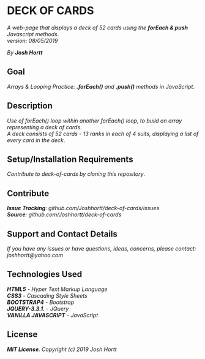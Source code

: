 # DECK OF CARDS

_A web-page that displays a deck of 52 cards using the **forEach & push** Javascript methods_.<br/>
_version: 08/05/2019_<br/>

_By **Josh Hortt**_

## Goal

_Arrays & Looping Practice: **.forEach()** and **.push()** methods in JavaScript_.

## Description

_Use of forEach() loop within another forEach() loop, to build an array representing a deck of cards_.<br/>
_A deck consists of 52 cards - 13 ranks in each of 4 suits, displaying a list of every card in the deck_.

## Setup/Installation Requirements

_Contribute to deck-of-cards by cloning this repository_.

## Contribute

_**Issue Tracking**: github.com/Joshhortt/deck-of-cards/issues_<br/>
_**Source**: github.com/Joshhortt/deck-of-cards_

## Support and Contact Details

_If you have any issues or have questions, ideas, concerns, please contact: joshhortt@yahoo.com_

## Technologies Used

_**HTML5** - Hyper Text Markup Language_<br/>
_**CSS3** - Cascading Style Sheets_<br/>
_**BOOTSTRAP4** - Bootstrap_</br>
_**JQUERY-3.3.1.** - JQuery_</br>
_**VANILLA JAVASCRIPT** - JavaScript_

## License

_**MIT License**. Copyright (c) 2019 Josh Hortt_
